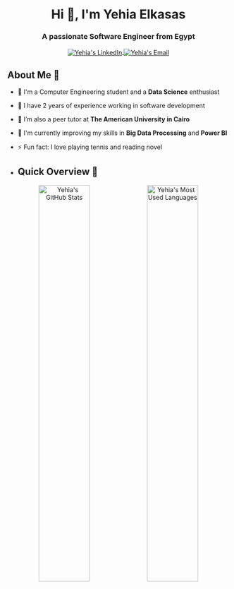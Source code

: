 <h1 align="center">Hi 👋, I'm Yehia Elkasas</h1>
<h3 align="center">A passionate Software Engineer from Egypt</h3>

<p align="center">
  <a href="https://www.linkedin.com/in/yehia-zakaria-elkasas-755507202/" target="blank">
    <img align="center" src="https://img.shields.io/badge/-LinkedIn-blue?style=flat-square&logo=linkedin" alt="Yehia's LinkedIn" />
  </a>
  <a href="mailto:zyehia@aucegypt.edu" target="blank">
    <img align="center" src="https://img.shields.io/badge/-Email-red?style=flat-square&logo=gmail" alt="Yehia's Email" />
  </a>
</p>

## About Me 📌

- 🔭 I'm a Computer Engineering student and a **Data Science** enthusiast
- 🤝 I have 2 years of experience working in software development
- 🏫 I’m also a peer tutor at **The American University in Cairo**
- 🌟 I'm currently improving my skills in **Big Data Processing** and **Power BI**
- ⚡ Fun fact: I love playing tennis and reading novel

- ## Quick Overview 🚀

<p align="center">
  <img width="48%" src="https://github-readme-stats.vercel.app/api?username=yehiaz2409&show_icons=true&theme=radical" alt="Yehia's GitHub Stats" />
  <img width="48%" src="https://github-readme-stats.vercel.app/api/top-langs/?username=yehiaz2409&layout=compact&theme=radical" alt="Yehia's Most Used Languages" />
</p>


<!--
**yehiaz2409/yehiaz2409** is a ✨ _special_ ✨ repository because its `README.md` (this file) appears on your GitHub profile.

Here are some ideas to get you started:

- 🔭 I’m currently working on ...
- 🌱 I’m currently learning ...
- 👯 I’m looking to collaborate on ...
- 🤔 I’m looking for help with ...
- 💬 Ask me about ...
- 📫 How to reach me: ...
- 😄 Pronouns: ...
- ⚡ Fun fact: ...
-->
